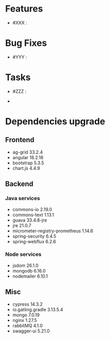 
# Features

- #XXX  : 


# Bug Fixes

- #YYY :


# Tasks

- #ZZZ :

- 
# Dependencies upgrade

## Frontend

- ag-grid 33.2.4
- angular 18.2.18
- bootstrap 5.3.5
- chart.js 4.4.9
  
## Backend 

### Java services 

- commons-io 2.19.0
- commons-text 1.13.1
- guava 33.4.8-jre
- jre 21.0.7
- micrometer-registry-prometheus 1.14.6
- spring-security 6.4.5
- spring-webflux 6.2.6

### Node services

- jsdom 26.1.0
- mongodb 6.16.0
- nodemailer 6.10.1

## Misc

- cypress 14.3.2
- io.gatling.gradle 3.13.5.4
- mongo 7.0.19
- nginx 1.27.5
- rabbitMQ 4.1.0
- swagger-ui 5.21.0







